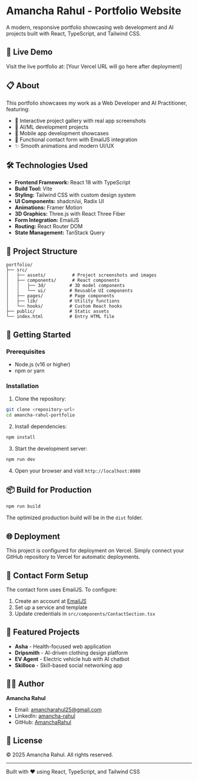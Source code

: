 # Amancha Rahul - Portfolio Website

A modern, responsive portfolio showcasing web development and AI projects built with React, TypeScript, and Tailwind CSS.

## 🌟 Live Demo

Visit the live portfolio at: [Your Vercel URL will go here after deployment]

## 📋 About

This portfolio showcases my work as a Web Developer and AI Practitioner, featuring:
- 🚀 Interactive project gallery with real app screenshots
- 🤖 AI/ML development projects
- 📱 Mobile app development showcases
- 💬 Functional contact form with EmailJS integration
- ✨ Smooth animations and modern UI/UX

## 🛠️ Technologies Used

- **Frontend Framework:** React 18 with TypeScript
- **Build Tool:** Vite
- **Styling:** Tailwind CSS with custom design system
- **UI Components:** shadcn/ui, Radix UI
- **Animations:** Framer Motion
- **3D Graphics:** Three.js with React Three Fiber
- **Form Integration:** EmailJS
- **Routing:** React Router DOM
- **State Management:** TanStack Query

## 📂 Project Structure

```
portfolio/
├── src/
│   ├── assets/          # Project screenshots and images
│   ├── components/      # React components
│   │   ├── 3d/         # 3D model components
│   │   └── ui/         # Reusable UI components
│   ├── pages/          # Page components
│   ├── lib/            # Utility functions
│   └── hooks/          # Custom React hooks
├── public/             # Static assets
└── index.html          # Entry HTML file
```

## 🚀 Getting Started

### Prerequisites

- Node.js (v16 or higher)
- npm or yarn

### Installation

1. Clone the repository:
```bash
git clone <repository-url>
cd amancha-rahul-portfolio
```

2. Install dependencies:
```bash
npm install
```

3. Start the development server:
```bash
npm run dev
```

4. Open your browser and visit `http://localhost:8080`

## 📦 Build for Production

```bash
npm run build
```

The optimized production build will be in the `dist` folder.

## 🌐 Deployment

This project is configured for deployment on Vercel. Simply connect your GitHub repository to Vercel for automatic deployments.

## 📧 Contact Form Setup

The contact form uses EmailJS. To configure:

1. Create an account at [EmailJS](https://www.emailjs.com/)
2. Set up a service and template
3. Update credentials in `src/components/ContactSection.tsx`

## 📱 Featured Projects

- **Asha** - Health-focused web application
- **Dripsmith** - AI-driven clothing design platform
- **EV Agent** - Electric vehicle hub with AI chatbot
- **Skilloco** - Skill-based social networking app

## 👨‍💻 Author

**Amancha Rahul**
- Email: amancharahul25@gmail.com
- LinkedIn: [amancha-rahul](https://www.linkedin.com/in/amancha-rahul-a2b265217/)
- GitHub: [AmanchaRahul](https://github.com/AmanchaRahul)

## 📄 License

© 2025 Amancha Rahul. All rights reserved.

---

Built with ❤️ using React, TypeScript, and Tailwind CSS
